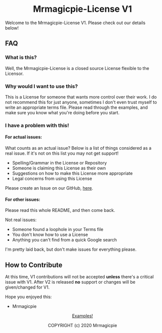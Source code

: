 <link rel="stylesheet" href="https://license.mrmagicpie.xyz/custom-assets/style.css">
<h1 align="center">Mrmagicpie-License V1</h1>

Welcome to the Mrmagicpie-License V1. Please check out our details below!

<h2>FAQ</h2>

<h3>What is this?</h3>

Well, the Mrmagicpie-License is a closed source License flexible to the Licensor.

<h3>Why would I want to use this?</h3>

This is a License for someone that wants more control over their work. I do not recommend this for just anyone, sometimes I don't even trust myself to write an appropriate terms file. Please read through the examples, and make sure you know what you're doing before you start.

<h3>I have a problem with this!</h3>

<h4>For actual issues:</h4>

What counts as an actual issue? Below is a list of things considered as a real issue. If it's not on this list you may not get support!
- Spelling/Grammar in the License or Repository
- Someone is claiming this License as their own
- Suggestions on how to make this License more appropriate
- Legal concerns from using this License

Please create an Issue on our GitHub, [here](https://github.com/mrmagicpie/Mrmagicpie-License/issues).

<h4>For other issues:</h4>

Please read this whole README, and then come back.

Not real issues:
- Someone found a loophole in your Terms file
- You don't know how to use a License
- Anything you can't find from a quick Google search

I'm pretty laid back, but don't make issues for everything please.

<h2>How to Contribute</h2>

At this time, V1 contributions will not be accepted **unless** there's a critical issue with V1. After V2 is released **no** support or changes will be given/changed for V1.

Hope you enjoyed this:
- Mrmagicpie

<p align="center"><a href="https://license.mrmagicpie.xyz/V1/Examples" class="button">Examples!</a></p>

<p align="center">COPYRIGHT (c) 2020 Mrmagicpie</p>
